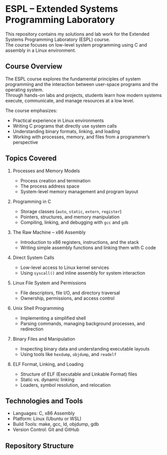# ESPL – Extended Systems Programming Laboratory

This repository contains my solutions and lab work for the Extended Systems Programming Laboratory (ESPL) course.  
The course focuses on low-level system programming using C and assembly in a Linux environment.

## Course Overview

The ESPL course explores the fundamental principles of system programming and the interaction between user-space programs and the operating system.  
Through hands-on labs and projects, students learn how modern systems execute, communicate, and manage resources at a low level.

The course emphasizes:
- Practical experience in Linux environments  
- Writing C programs that directly use system calls  
- Understanding binary formats, linking, and loading  
- Working with processes, memory, and files from a programmer’s perspective

## Topics Covered

1. Processes and Memory Models  
   - Process creation and termination  
   - The process address space  
   - System-level memory management and program layout  

2. Programming in C  
   - Storage classes (`auto`, `static`, `extern`, `register`)  
   - Pointers, structures, and memory manipulation  
   - Compiling, linking, and debugging with `gcc` and `gdb`  

3. The Raw Machine – x86 Assembly  
   - Introduction to x86 registers, instructions, and the stack  
   - Writing simple assembly functions and linking them with C code  

4. Direct System Calls  
   - Low-level access to Linux kernel services  
   - Using `syscall()` and inline assembly for system interaction  

5. Linux File System and Permissions  
   - File descriptors, file I/O, and directory traversal  
   - Ownership, permissions, and access control  

6. Unix Shell Programming  
   - Implementing a simplified shell  
   - Parsing commands, managing background processes, and redirection  

7. Binary Files and Manipulation  
   - Inspecting binary data and understanding executable layouts  
   - Using tools like `hexdump`, `objdump`, and `readelf`  

8. ELF Format, Linking, and Loading  
   - Structure of ELF (Executable and Linkable Format) files  
   - Static vs. dynamic linking  
   - Loaders, symbol resolution, and relocation

## Technologies and Tools

- Languages: C, x86 Assembly  
- Platform: Linux (Ubuntu or WSL)  
- Build Tools: make, gcc, ld, objdump, gdb  
- Version Control: Git and GitHub  

## Repository Structure

